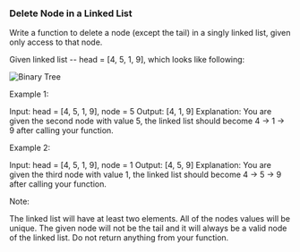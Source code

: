 ### Delete Node in a Linked List

Write a function to delete a node (except the tail) in a singly linked list, given only access to that node.

Given linked list -- head = [4, 5, 1, 9], which looks like following:

![Binary Tree](https://assets.leetcode.com/uploads/2018/12/28/237_example.png)

Example 1:

Input: head = [4, 5, 1, 9], node = 5
Output: [4, 1, 9]
Explanation: You are given the second node with value 5, the linked list should become 4 -> 1 -> 9 after calling your function.

Example 2:

Input: head = [4, 5, 1, 9], node = 1
Output: [4, 5, 9]
Explanation: You are given the third node with value 1, the linked list should become 4 -> 5 -> 9 after calling your function.

Note:

The linked list will have at least two elements.
All of the nodes values will be unique.
The given node will not be the tail and it will always be a valid node of the linked list.
Do not return anything from your function.

